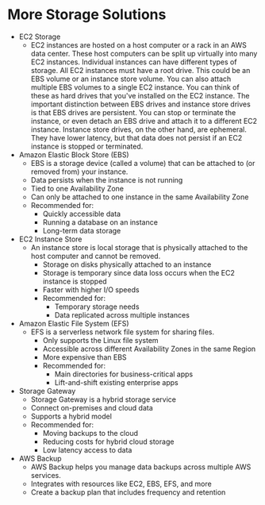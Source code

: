 # More Storage Solutions 
 - EC2 Storage
   - EC2 instances are hosted on a host computer or a rack
     in an AWS data center.
     These host computers can be split up virtually
     into many EC2 instances.
     Individual instances can have different types of storage.
     All EC2 instances must have a root drive.
     This could be an EBS volume or an instance store volume.
     You can also attach multiple EBS volumes
     to a single EC2 instance.
     You can think of these as hard drives
     that you've installed on the EC2 instance.
     The important distinction between EBS drives
     and instance store drives
     is that EBS drives are persistent.
     You can stop or terminate the instance,
     or even detach an EBS drive
     and attach it to a different EC2 instance.
     Instance store drives, on the other hand, are ephemeral.
     They have lower latency, but that data does not persist
     if an EC2 instance is stopped or terminated.
- Amazon Elastic Block Store (EBS)
  - EBS is a storage device (called a volume) that can be attached to (or removed from) your instance.
  - Data persists when the instance is not running
  - Tied to one Availability Zone
  - Can only be attached to one instance in the same Availability Zone
  - Recommended for: 
    - Quickly accessible data 
    - Running a database on an instance 
    - Long-term data storage
- EC2 Instance Store
  - An instance store is local storage that is physically attached to the host computer and cannot be removed.
    - Storage on disks physically attached to an instance
    - Storage is temporary since data loss occurs when the EC2 instance is stopped
    - Faster with higher I/O speeds
    - Recommended for:
      - Temporary storage needs 
      - Data replicated across multiple instances
- Amazon Elastic File System (EFS)
  - EFS is a serverless network file system for sharing files.
    - Only supports the Linux file system
    - Accessible across different Availability Zones in the same Region
    - More expensive than EBS
    - Recommended for:
      - Main directories for business-critical apps 
      - Lift-and-shift existing enterprise apps
- Storage Gateway
  - Storage Gateway is a hybrid storage service
  - Connect on-premises and cloud data
  - Supports a hybrid model
  - Recommended for:
    - Moving backups to the cloud 
    - Reducing costs for hybrid cloud storage 
    - Low latency access to data
- AWS Backup
  - AWS Backup helps you manage data backups across multiple AWS services. 
  - Integrates with resources like EC2, EBS, EFS, and more
  - Create a backup plan that includes frequency and retention
